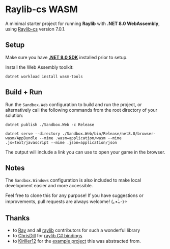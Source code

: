 # Raylib-cs WASM

A minimal starter project for running **Raylib** with **.NET 8.0 WebAssembly**, using [Raylib-cs](https://github.com/raylib-cs/raylib-cs) version 7.0.1.

## Setup

Make sure you have [**.NET 8.0 SDK**](https://dotnet.microsoft.com/download/dotnet/8.0) installed prior to setup.

Install the Web Assembly toolkit:
```
dotnet workload install wasm-tools
```

## Build + Run
Run the `Sandbox.Web` configuration to build and run the project, or alternatively call the following commands from the root directory of your solution:
```
dotnet publish ./Sandbox.Web -c Release
```
```
dotnet serve --directory ./Sandbox.Web/bin/Release/net8.0/browser-wasm/AppBundle --mime .wasm=application/wasm --mime .js=text/javascript --mime .json=application/json
```
The output will include a link you can use to open your game in the browser.

## Notes
The `Sandbox.Windows` configuration is also included to make local development easier and more accessible.

Feel free to clone this for any purpose! If you have suggestions or improvements, pull requests are always welcome! (｡•̀ᴗ-)✧

## Thanks

- to [Ray](https://github.com/raysan5) and all [raylib](https://github.com/raysan5/raylib) contributors for such a wonderful library
- to [ChrisDill](https://github.com/ChrisDill) for [raylib C# bindings](https://github.com/ChrisDill/Raylib-cs)
- to [Kiriller12](https://github.com/Kiriller12) for the [example project](https://github.com/Kiriller12/RaylibWasm) this was abstracted from.